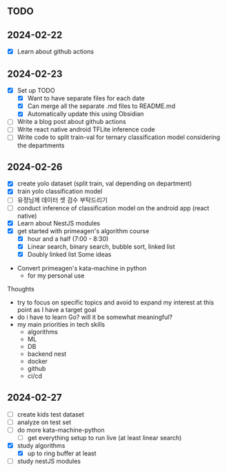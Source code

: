 ## TODO
## 2024-02-22
- [x] Learn about github actions
## 2024-02-23
- [x] Set up TODO
	- [x] Want to have separate files for each date
	- [x] Can merge all the separate .md files to README.md
	- [x] Automatically update this using Obsidian
- [ ] Write a blog post about github actions
- [ ] Write react native android TFLite inference code
- [ ] Write code to split train-val for ternary classification model considering the departments

## 2024-02-26
- [x] create yolo dataset (split train, val depending on department)
- [x] train yolo classification model
- [ ] 유정님께 데이터 셋 검수 부탁드리기
- [ ] conduct inference of classification model on the android app (react native)
- [x] Learn about NestJS modules
- [x] get started with primeagen's algorithm course
	- [x] hour and a half (7:00 - 8:30)
	- [x] Linear search, binary search, bubble sort, linked list
	- [x] Doubly linked list
Some ideas
- Convert primeagen's kata-machine in python
	- for my personal use

Thoughts
- try to focus on specific topics and avoid to expand my interest at this point as I have a target goal
- do i have to learn Go? will it be somewhat meaningful?
- my main priorities in tech skills
	- algorithms
	- ML
	- DB
	- backend nest
	- docker
	- github
	- ci/cd
## 2024-02-27
- [ ] create kids test dataset
- [ ] analyze on test set
- [ ] do more kata-machine-python
	- [ ] get everything setup to run live (at least linear search)
- [x] study algorithms
	- [x] up to ring buffer at least
- [ ] study nestJS modules